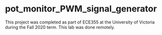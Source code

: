 # pot_monitor_PWM_signal_generator

This project was completed as part of ECE355 at the University of Victoria during the Fall 2020 term. This lab was done remotely.

